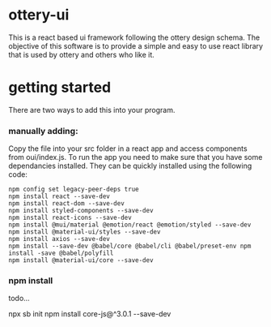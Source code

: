 # ottery-ui
<p>This is a react based ui framework following the ottery design schema. The objective of this software is to provide a simple and easy to use react library that is used by ottery and others who like it.</p>

# getting started
There are two ways to add this into your program.

<h3>manually adding:</h3>
Copy the file into your src folder in a react app and access components from oui/index.js. To run the app you need to make sure that you have some dependancies installed. They can be quickly installed using the following code:

```
npm config set legacy-peer-deps true
npm install react --save-dev
npm install react-dom --save-dev
npm install styled-components --save-dev
npm install react-icons --save-dev
npm install @mui/material @emotion/react @emotion/styled --save-dev
npm install @material-ui/styles --save-dev
npm install axios --save-dev
npm install --save-dev @babel/core @babel/cli @babel/preset-env npm install -save @babel/polyfill
npm install @material-ui/core --save-dev
```

<h3>npm install</h3>
todo...

npx sb init
npm install core-js@^3.0.1 --save-dev
